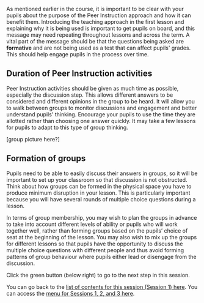 As mentioned earlier in the course, it is important to be clear with your pupils about the purpose of the Peer Instruction approach and how it can benefit them. Introducing the teaching approach in the first lesson and explaining why it is being used is important to get pupils on board, and this message may need repeating throughout lessons and across the term. A vital part of the message should be that the questions being asked are **formative** and are not being used as a test that can affect pupils' grades. This should help engage pupils in the process over time.

## Duration of Peer Instruction activities

Peer Instruction activities should be given as much time as possible, especially the discussion step. This allows different answers to be considered and different opinions in the group to be heard. It will allow you to walk between groups to monitor discussions and engagement and better understand pupils' thinking. Encourage your pupils to use the time they are allotted rather than choosing one answer quickly. It may take a few lessons for pupils to adapt to this type of group thinking.

[group picture here?]

## Formation of groups

Pupils need to be able to easily discuss their answers in groups, so it will be important to set up your classroom so that discussion is not obstructed. Think about how groups can be formed in the physical space you have to produce minimum disruption in your lesson. This is particularly important because you will have several rounds of multiple choice questions during a lesson. 

In terms of group membership, you may wish to plan the groups in advance to take into account different levels of ability or pupils who will work together well, rather than forming groups based on the pupils’ choice of seat at the beginning of the lesson. You may also wish to mix up the groups for different lessons so that pupils have the opportunity to discuss the multiple choice questions with different people and thus avoid forming patterns of group behaviour where pupils either lead or disengage from the discussion.

Click the green button (below right) to go to the next step in this session.

You can go back to the [list of contents for this session (Session 1) here](https://projects.raspberrypi.org/en/projects/).
You can access the [menu for Sessions 1, 2, and 3 here](https://projects.raspberrypi.org/en/).
